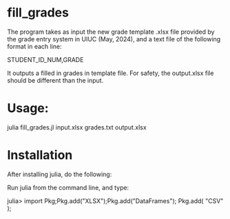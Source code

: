 # fill_grades

The program takes as input the new grade template .xlsx file
provided by the grade entry system in UIUC (May, 2024), and a text
file of the following format in each line:

   STUDENT_ID_NUM,GRADE

 It outputs a filled in grades in template file. For safety, the
 output.xlsx file should be different than the input.

# Usage:

 julia  fill_grades.jl  input.xlsx  grades.txt  output.xlsx

# Installation

 After installing julia, do the following:

 Run julia from the command line, and type:

 julia> import Pkg;Pkg.add("XLSX");Pkg.add("DataFrames"); Pkg.add( "CSV" );

